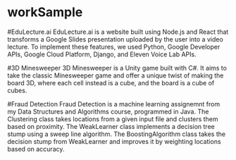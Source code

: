 # workSample

#EduLecture.ai
EduLecture.ai is a website built using Node.js and React that transforms a Google Slides presentation uploaded by the user into a video lecture. To implement these features, we used Python, Google Developer APIs, Google Cloud Platform, Django, and Eleven Voice Lab APIs.

#3D Minesweeper
3D Minesweeper is a Unity game built with C#. It aims to take the classic Minesweeper game and offer a unique twist of making the board 3D, where each cell instead is a cube, and the board is a cube of cubes. 

#Fraud Detection
Fraud Detection is a machine learning assignemnt from my Data Structures and Algorithms course, programmed in Java. The Clustering class takes locations from a given input file and clusters them based on proximity. The WeakLearner class implements a decision tree stump using a sweep line algorithm. The BoostingAlgorithm class takes the decision stump from WeakLearner and improves it by weighting locations based on accuracy.
